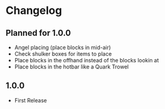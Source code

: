 # Changelog

## Planned for 1.0.0
* Angel placing (place blocks in mid-air)
* Check shulker boxes for items to place
* Place blocks in the offhand instead of the blocks lookin at
* Place blocks in the hotbar like a Quark Trowel

## 1.0.0
* First Release